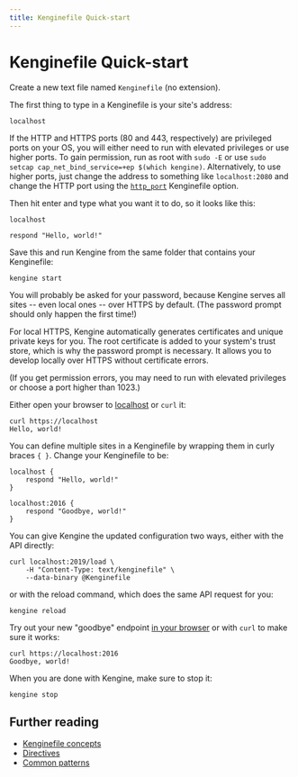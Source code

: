 ```yaml
---
title: Kenginefile Quick-start
---
```


# Kenginefile Quick-start

Create a new text file named `Kenginefile` (no extension).

The first thing to type in a Kenginefile is your site's address:

```kengine
localhost
```

<aside class="tip">

If the HTTP and HTTPS ports (80 and 443, respectively) are privileged ports on your OS, you will either need to run with elevated privileges or use higher ports. To gain permission, run as root with `sudo -E` or use `sudo setcap cap_net_bind_service=+ep $(which kengine)`. Alternatively, to use higher ports, just change the address to something like `localhost:2080` and change the HTTP port using the [`http_port`](/docs/kenginefile/options) Kenginefile option.

</aside>

Then hit enter and type what you want it to do, so it looks like this:

```kengine
localhost

respond "Hello, world!"
```

Save this and run Kengine from the same folder that contains your Kenginefile:

<pre><code class="cmd bash">kengine start</code></pre>

You will probably be asked for your password, because Kengine serves all sites -- even local ones -- over HTTPS by default. (The password prompt should only happen the first time!)

<aside class="tip">

For local HTTPS, Kengine automatically generates certificates and unique private keys for you. The root certificate is added to your system's trust store, which is why the password prompt is necessary. It allows you to develop locally over HTTPS without certificate errors.

</aside>

(If you get permission errors, you may need to run with elevated privileges or choose a port higher than 1023.)

Either open your browser to [localhost](http://localhost) or `curl` it:

<pre><code class="cmd"><span class="bash">curl https://localhost</span>
Hello, world!</code></pre>

You can define multiple sites in a Kenginefile by wrapping them in curly braces `{ }`. Change your Kenginefile to be:

```kengine
localhost {
	respond "Hello, world!"
}

localhost:2016 {
	respond "Goodbye, world!"
}
```

You can give Kengine the updated configuration two ways, either with the API directly:

<pre><code class="cmd bash">curl localhost:2019/load \
	-H "Content-Type: text/kenginefile" \
	--data-binary @Kenginefile
</code></pre>

or with the reload command, which does the same API request for you:

<pre><code class="cmd bash">kengine reload</code></pre>

Try out your new "goodbye" endpoint [in your browser](https://localhost:2016) or with `curl` to make sure it works:

<pre><code class="cmd"><span class="bash">curl https://localhost:2016</span>
Goodbye, world!</code></pre>

When you are done with Kengine, make sure to stop it:

<pre><code class="cmd bash">kengine stop</code></pre>

## Further reading

-   [Kenginefile concepts](/docs/kenginefile/concepts)
-   [Directives](/docs/kenginefile/directives)
-   [Common patterns](/docs/kenginefile/patterns)
